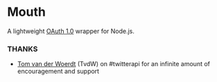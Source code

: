 
# Mouth
A lightweight [OAuth 1.0](https://dev.twitter.com/docs/auth/oauth/faq) wrapper for Node.js.

### THANKS
- [Tom van der Woerdt](https://github.com/TvdW) (TvdW) on #twitterapi for an infinite amount of encouragement and support
